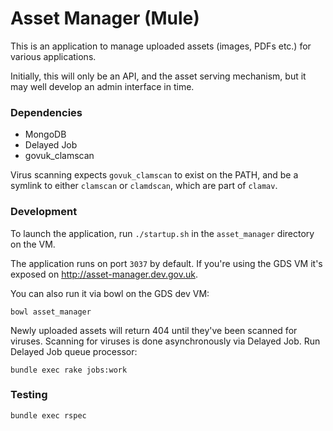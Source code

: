 # Asset Manager (Mule)

This is an application to manage uploaded assets (images, PDFs etc.)
for various applications.

Initially, this will only be an API, and the asset serving mechanism,
but it may well develop an admin interface in time.

### Dependencies

- MongoDB
- Delayed Job
- govuk_clamscan

Virus scanning expects `govuk_clamscan` to exist on the PATH,
and be a symlink to either `clamscan` or `clamdscan`, which are
part of `clamav`.

### Development

To launch the application, run `./startup.sh` in the `asset_manager` directory on the VM.

The application runs on port `3037` by default. If you're using the GDS VM it's exposed on http://asset-manager.dev.gov.uk.

You can also run it via bowl on the GDS dev VM:

```
bowl asset_manager
```

Newly uploaded assets will return 404 until they've been scanned for viruses. Scanning for viruses is done asynchronously via Delayed Job. Run Delayed Job queue processor:

```
bundle exec rake jobs:work
```

### Testing

`bundle exec rspec`
